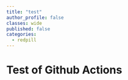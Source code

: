 ```yaml
---
title: "test"
author_profile: false
classes: wide
published: false
categories:
  - redpill
---
```


<h1 class="center-text"> Test of Github Actions </h1>
